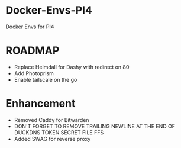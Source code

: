 # Docker-Envs-PI4

Docker Envs for PI4

# ROADMAP

- Replace Heimdall for Dashy with redirect on 80
- Add Photoprism
- Enable tailscale on the go

# Enhancement

- Removed Caddy for Bitwarden
- DON'T FORGET TO REMOVE TRAILING NEWLINE AT THE END OF DUCKDNS TOKEN SECRET FILE FFS
- Added SWAG for reverse proxy
